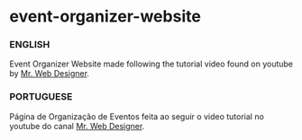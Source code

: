 # event-organizer-website

### ENGLISH
Event Organizer Website made following the tutorial video found on youtube by [Mr. Web Designer](https://www.youtube.com/c/MrWebDesignerAnas).


### PORTUGUESE
Página de Organização de Eventos feita ao seguir o video tutorial no youtube do canal [Mr. Web Designer](https://www.youtube.com/c/MrWebDesignerAnas).

